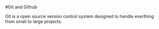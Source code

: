 #Git and Github

Git is a open source version control system designed to handle everthing from small to large projects.

